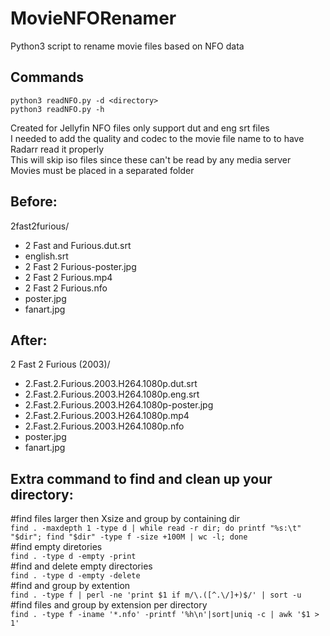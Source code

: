 # MovieNFORenamer
Python3 script to rename movie files based on NFO data

## Commands
`python3 readNFO.py -d <directory>`  
`python3 readNFO.py -h`

Created for Jellyfin NFO files only support dut and eng srt files  
I needed to add the quality and codec to the movie file name to to have Radarr read it properly  
This will skip iso files since these can't be read by any media server  
Movies must be placed in a separated folder

## Before:
2fast2furious/
- 2 Fast and Furious.dut.srt
- english.srt
- 2 Fast 2 Furious-poster.jpg
- 2 Fast 2 Furious.mp4
- 2 Fast 2 Furious.nfo
- poster.jpg
- fanart.jpg

## After:
2 Fast 2 Furious (2003)/
- 2.Fast.2.Furious.2003.H264.1080p.dut.srt
- 2.Fast.2.Furious.2003.H264.1080p.eng.srt
- 2.Fast.2.Furious.2003.H264.1080p-poster.jpg
- 2.Fast.2.Furious.2003.H264.1080p.mp4
- 2.Fast.2.Furious.2003.H264.1080p.nfo
- poster.jpg
- fanart.jpg

## Extra command to find and clean up your directory:
#find files larger then Xsize and group by containing dir  
`find . -maxdepth 1 -type d | while read -r dir; do printf "%s:\t" "$dir"; find "$dir" -type f -size +100M | wc -l; done`  
#find empty diretories  
`find . -type d -empty -print`  
#find and delete empty directories  
`find . -type d -empty -delete`  
#find and group by extention  
`find . -type f | perl -ne 'print $1 if m/\.([^.\/]+)$/' | sort -u`  
#find files and group by extension per directory  
`find . -type f -iname '*.nfo' -printf '%h\n'|sort|uniq -c | awk '$1 > 1'`  
